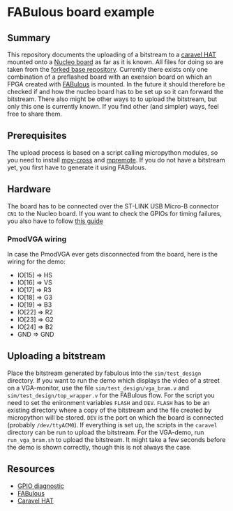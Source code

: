 # FABulous board example

## Summary

This repository documents the uploading of a bitstream to a
[caravel HAT](https://github.com/efabless/caravel_board/tree/main/hardware/nucleo/caravel_nucleo)
mounted onto a [Nucleo
board](https://www.st.com/en/evaluation-tools/nucleo-f746zg.html#overview) as
far as it is known. All files for doing so are taken from the [forked base
repository](https://github.com/gatecat/fabulous-mpw2-bringup). Currently there
exists only one combination of a preflashed board with an exension board on
which an FPGA created with
[FABulous](https://github.com/FPGA-Research-Manchester/FABulous) is mounted. In
the future it should therefore be checked if and how the nucleo board has to be
set up so it can forward the bitstream. There also might be other ways to to
upload the bitstream, but only this one is currently known. If you find other
(and simpler) ways, feel free to share them.

## Prerequisites

The upload process is based on a script calling micropython modules, so you
need to install [mpy-cross](https://pypi.org/project/mpy-cross/) and
[mpremote](https://pypi.org/project/mpremote). If you do not have a bitstream
yet, you first have to generate it using FABulous.

## Hardware

The board has to be connected over the ST-LINK USB Micro-B connector  ```CN1```
to the Nucleo board. If you want to check the GPIOs for timing failures, you
also have to follow [this guide](https://github.com/efabless/caravel_board/tree/main/firmware/mpw2-5/nucleo)

### PmodVGA wiring

In case the PmodVGA ever gets disconnected from the board, here is the wiring for
the demo:

- IO[15] => HS
- IO[16] => VS
- IO[17] => R3
- IO[18] => G3
- IO[19] => B3
- IO[22] => R2
- IO[23] => G2
- IO[24] => B2
- GND => GND

## Uploading a bitstream

Place the bitstream generated by fabulous into the ```sim/test_design```
directory. If you want to run the demo which displays the video of a street on a
VGA-monitor, use the file ```sim/test_design/vga_bram.v``` and
```sim/test_design/top_wrapper.v``` for the FABulous flow. For the script you
need to set the enironment variables ```FLASH``` and ```DEV```. ```FLASH``` has
to be an existing directory where a copy of the bitstream and the file created
by micropython will be stored. ```DEV``` is the port on which the board is
connected (probably ```/dev/ttyACM0```). If everything is set up, the scripts in
the ```caravel``` directory can be run to upload the bitstream. For the
VGA-demo, run ```run_vga_bram.sh``` to upload the bitstream. It might take a few
seconds before the demo is shown correctly, though this is not always the case.

## Resources

- [GPIO diagnostic](https://github.com/efabless/caravel_board/tree/main/firmware/mpw2-5/nucleo)
- [FABulous](https://github.com/FPGA-Research-Manchester/FABulous)
- [Caravel HAT](https://github.com/efabless/caravel_board/tree/main/hardware/nucleo/caravel_nucleo)
